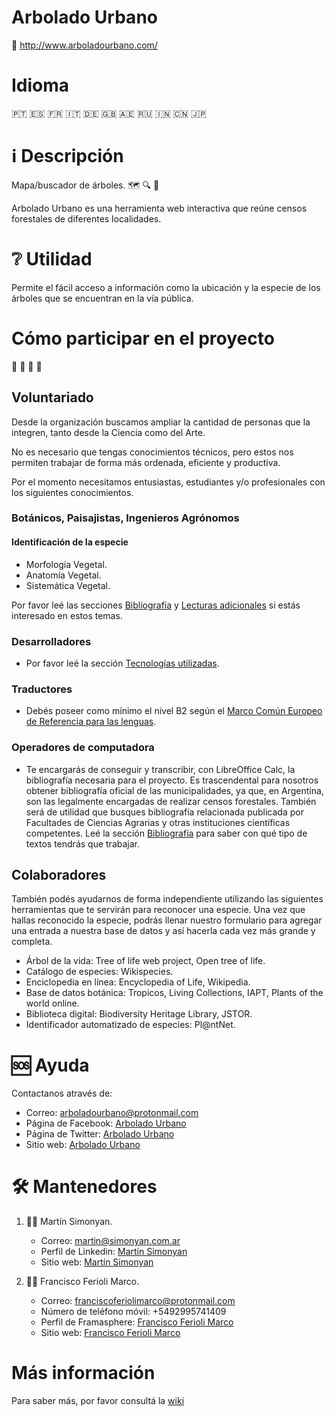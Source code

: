# Arbolado Urbano

🔗 http://www.arboladourbano.com/

# Idioma

🇵🇹 🇪🇸 🇫🇷 🇮🇹 🇩🇪 🇬🇧 🇦🇪 🇷🇺 🇮🇳 🇨🇳 🇯🇵

# ℹ️ Descripción

Mapa/buscador de árboles. 🗺️ 🔍 🌲

Arbolado Urbano es una herramienta web interactiva que reúne censos forestales de diferentes localidades.

# ❔ Utilidad

Permite el fácil acceso a información como la ubicación y la especie de los árboles que se encuentran en la vía pública.

# Cómo participar en el proyecto

🙋‍ 🙋‍ 🙋‍ 🙋‍

## Voluntariado
Desde la organización buscamos ampliar la cantidad de personas que la integren, tanto desde la Ciencia como del Arte.

No es necesario que tengas conocimientos técnicos, pero estos nos permiten trabajar de forma más ordenada, eficiente y productiva.

Por el momento necesitamos entusiastas, estudiantes y/o profesionales con los siguientes conocimientos.

### Botánicos, Paisajistas, Ingenieros Agrónomos
#### Identificación de la especie

* Morfología Vegetal.
* Anatomía Vegetal.
* Sistemática Vegetal.

Por favor leé las secciones [Bibliografía](https://github.com/suberek/arboles/wiki/Espa%C3%B1ol#bibliograf%C3%ADa) y [Lecturas adicionales](https://github.com/suberek/arboles/wiki/Espa%C3%B1ol#lecturas-adicionales) si estás interesado en estos temas.

### Desarrolladores
* Por favor leé la sección [Tecnologías utilizadas](https://github.com/suberek/arboles/wiki/Espa%C3%B1ol#tecnolog%C3%ADas-utilizadas).

### Traductores
* Debés poseer como mínimo el nivel B2 según el [Marco Común Europeo de Referencia para las lenguas](https://es.wikipedia.org/wiki/Marco_Com%C3%BAn_Europeo_de_Referencia_para_las_lenguas#Niveles_de_referencia_comunes).

### Operadores de computadora
* Te encargarás de conseguir y transcribir, con LibreOffice Calc, la bibliografía necesaria para el proyecto. Es trascendental para nosotros obtener bibliografía oficial de las municipalidades, ya que, en Argentina, son las legalmente encargadas de realizar censos forestales. También será de utilidad que busques bibliografía relacionada publicada por Facultades de Ciencias Agrarias y otras instituciones científicas competentes. Leé la sección [Bibliografía](https://github.com/suberek/arboles/wiki/Espa%C3%B1ol#bibliograf%C3%ADa) para saber con qué tipo de textos tendrás que trabajar.

## Colaboradores
También podés ayudarnos de forma independiente utilizando las siguientes herramientas que te servirán para reconocer una especie. Una vez que hallas reconocido la especie, podrás llenar nuestro formulario para agregar una entrada a nuestra base de datos y así hacerla cada vez más grande y completa.

* Árbol de la vida: Tree of life web project, Open tree of life.
* Catálogo de especies: Wikispecies.
* Enciclopedia en línea: Encyclopedia of Life, Wikipedia.
* Base de datos botánica: Tropicos, Living Collections, IAPT, Plants of the world online.
* Biblioteca digital: Biodiversity Heritage Library, JSTOR.
* Identificador automatizado de especies: Pl@ntNet.

# 🆘 Ayuda

Contactanos através de:

* Correo: arboladourbano@protonmail.com
* Página de Facebook: [Arbolado Urbano](https://www.facebook.com/arboladomapa/?ref=br_rs)
* Página de Twitter: [Arbolado Urbano](https://twitter.com/arboladomapa)
* Sitio web: [Arbolado Urbano](http://arboladourbano.com/)

# 🛠️ Mantenedores

1. 👨‍💻 Martín Simonyan.

   * Correo: martin@simonyan.com.ar
   * Perfil de Linkedin: [Martín Simonyan](ar.linkedin.com/in/martinsimonyan)
   * Sitio web: [Martín Simonyan](http://martinsimonyan.com/)

2. 👨‍💻 Francisco Ferioli Marco.


   * Correo: franciscoferiolimarco@protonmail.com
   * Número de teléfono móvil: +5492995741409
   * Perfil de Framasphere: [Francisco Ferioli Marco](https://framasphere.org/people/67fd9d404df801364ebc2a0000053625)
   * Sitio web: [Francisco Ferioli Marco](https://franciscoferiolimarco.wordpress.com/)

# Más información

Para saber más, por favor consultá la [wiki](https://github.com/arboladourbano/arboles/wiki/Español)
